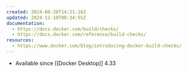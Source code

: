 ```yaml
---
created: 2024-08-26T14:21:16Z
updated: 2024-12-10T08:34:55Z
documentation:
  - https://docs.docker.com/build/checks/
  - https://docs.docker.com/reference/build-checks/
resources:
  - https://www.docker.com/blog/introducing-docker-build-checks/
---
```

- Available since [[Docker Desktop]] 4.33
